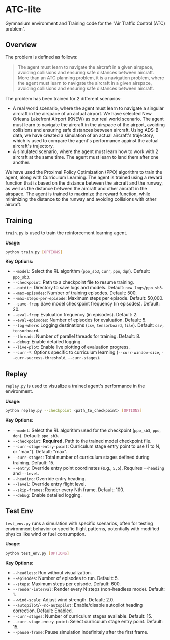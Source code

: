 # ATC-lite

Gymnasium environment and Training code for the "Air Traffic Control (ATC) problem".

## Overview

The problem is defined as follows:

> The agent must learn to navigate the aircraft in a given airspace, avoiding collisions and ensuring safe distances between aircraft. More than an ATC planning problem, it is a navigation problem, where the agent must learn to navigate the aircraft in a given airspace, avoiding collisions and ensuring safe distances between aircraft.

The problem has been trained for 2 different scenarios:

* A real world scenario, where the agent must learn to navigate a singular aircraft in the airspace of an actual airport. We have selected New Orleans Lakefront Airport (KNEW) as our real world scenario. The agent must learn to navigate the aircraft in the airspace of the airport, avoiding collisions and ensuring safe distances between aircraft. Using ADS-B data, we have created a simulation of an actual aircraft's trajectory, which is used to compare the agent's performance against the actual aircraft's trajectory.
* A simulated scenario, where the agent must learn how to work with 2 aircraft at the same time. The agent must learn to land them after one another.

We have used the Proximal Policy Optimization (PPO) algorithm to train the agent, along with Curriculum Learning. The agent is trained using a reward function that is based on the distance between the aircraft and the runway, as well as the distance between the aircraft and other aircraft in the airspace. The agent is trained to maximize the reward function, while minimizing the distance to the runway and avoiding collisions with other aircraft.

## Training

`train.py` is used to train the reinforcement learning agent.

**Usage:**

```bash
python train.py [OPTIONS]
```

**Key Options:**

* `--model`: Select the RL algorithm (`ppo_sb3`, `curr`, `ppo`, `dqn`). Default: `ppo_sb3`.
* `--checkpoint`: Path to a checkpoint file to resume training.
* `--outdir`: Directory to save logs and models. Default: `new_logs/ppo_sb3`.
* `--max-episodes`: Number of training episodes. Default: 500.
* `--max-steps-per-episode`: Maximum steps per episode. Default: 50,000.
* `--save-freq`: Save model checkpoint frequency (in episodes). Default: 20.
* `--eval-freq`: Evaluation frequency (in episodes). Default: 2.
* `--eval-episodes`: Number of episodes for evaluation. Default: 5.
* `--log-where`: Logging destinations (`csv`, `tensorboard`, `file`). Default: `csv, tensorboard`.
* `--threads`: Number of parallel threads for training. Default: 8.
* `--debug`: Enable detailed logging.
* `--live-plot`: Enable live plotting of evaluation progress.
* `--curr-*`: Options specific to curriculum learning (`--curr-window-size`, `--curr-success-threshold`, `--curr-stages`).

## Replay

`replay.py` is used to visualize a trained agent's performance in the environment.

**Usage:**

```bash
python replay.py --checkpoint <path_to_checkpoint> [OPTIONS]
```

**Key Options:**

* `--model`: Select the RL algorithm used for the checkpoint (`ppo_sb3`, `ppo`, `dqn`). Default: `ppo_sb3`.
* `--checkpoint`: **Required.** Path to the trained model checkpoint file.
* `--curr-stage-entry-point`: Curriculum stage entry point to use (1 to N, or "max"). Default: "max".
* `--curr-stages`: Total number of curriculum stages defined during training. Default: 15.
* `--entry`: Override entry point coordinates (e.g., `5,5`). Requires `--heading` and `--level`.
* `--heading`: Override entry heading.
* `--level`: Override entry flight level.
* `--skip-frames`: Render every Nth frame. Default: 100.
* `--debug`: Enable detailed logging.

## Test Env

`test_env.py` runs a simulation with specific scenarios, often for testing environment behavior or specific flight patterns, potentially with modified physics like wind or fuel consumption.

**Usage:**

```bash
python test_env.py [OPTIONS]
```

**Key Options:**

* `--headless`: Run without visualization.
* `--episodes`: Number of episodes to run. Default: 5.
* `--steps`: Maximum steps per episode. Default: 600.
* `--render-interval`: Render every N steps (non-headless mode). Default: 1.
* `--wind-scale`: Adjust wind strength. Default: 2.0.
* `--autopilot`/`--no-autopilot`: Enable/disable autopilot heading correction. Default: Enabled.
* `--curr-stages`: Number of curriculum stages available. Default: 15.
* `--curr-stage-entry-point`: Select curriculum stage entry point. Default: 15.
* `--pause-frame`: Pause simulation indefinitely after the first frame.
